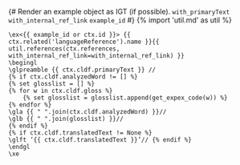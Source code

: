{# 
  Render an example object as IGT (if possible). 
  `with_primaryText`
  `with_internal_ref_link`
  `example_id`
#}
{% import 'util.md' as util %}
```{=latex}
\ex<{{ example_id or ctx.id }}> {{ ctx.related('languageReference').name }}{{ util.references(ctx.references, with_internal_ref_link=with_internal_ref_link) }} 
\begingl
\glpreamble {{ ctx.cldf.primaryText }} //
{% if ctx.cldf.analyzedWord != [] %}
{% set glosslist = [] %}
{% for w in ctx.cldf.gloss %}
    {% set glosslist = glosslist.append(get_expex_code(w)) %}
{% endfor %}
\gla {{ " ".join(ctx.cldf.analyzedWord) }}//
\glb {{ " ".join(glosslist) }}//
{% endif %}
{% if ctx.cldf.translatedText != None %}
\glft ‘{{ ctx.cldf.translatedText }}’// {% endif %} 
\endgl 
\xe
```